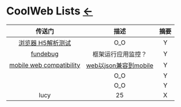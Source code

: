# CoolWeb Lists  [←](../index.md)

| 传送门 | 描述 | 摘要 |
|:---:|:---:|:---:|
| [浏览器 H5解析测试](http://html5test.com/) | O_O | Y |
| [fundebug](https://www.fundebug.com/) | 框架运行应用监控？ | Y |
| [mobile web compatibility](https://chinese.freecodecamp.org/news/how-to-turn-your-website-into-a-mobile-app-with-7-lines-of-json/) | [web以json兼容到mobile](Article/20201124.md) | Y |
| []() | O_O | Y |
| []() | O_O | Y |
| lucy | 25 | X |
